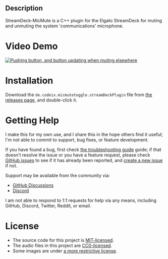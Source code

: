 ## Description

StreamDeck-MicMute is a C++ plugin for the Elgato StreamDeck for muting and unmuting the system 'communications' microphone.

# Video Demo

[![Pushing button, and button updating when muting elsewhere](https://img.youtube.com/vi/WrsqExqfLCg/0.jpg)](https://www.youtube.com/watch?v=WrsqExqfLCg)

# Installation

Download the `de.codeix.micmutetoggle.streamDeckPlugin` file from [the releases page](https://github.com/Matt-17/StreamDeck-MicMute/releases), and double-click it.

# Getting Help

I make this for my own use, and I share this in the hope others find it useful; I'm not able to commit to support, bug fixes, or feature development.

If you have found a bug, first check [the troubleshooting guide](TROUBLESHOOTING.md) guide; if that doesn't resolve the issue or you have a feature request, please check [GitHub issues](https://github.com/Matt-17/StreamDeck-AudioMute/issues) to see if it has already been reported, and [create a new issue](https://github.com/Matt-17/StreamDeck-AudioMute/issues/new) if not.

Support may be available from the community via:
* [GitHub Discussions](https://github.com/Matt-17/StreamDeck-AudioMute/discussions)
* [Discord](https://discord.gg/CWrvKfuff3)

I am not able to respond to 1:1 requests for help via any means, including GitHub, Discord, Twitter, Reddit, or email.

# License

- The source code for this project is [MIT-licensed](LICENSE).
- The audio files in this project are [CC0-licensed](LICENSE.AUDIO-FILES).
- Some images are under [a more restrictive license](LICENSE.GLYPHICONS).
